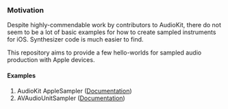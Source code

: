 ### Motivation
Despite highly-commendable work by contributors to AudioKit, there do not seem to be a lot of basic examples for how to create sampled instruments for iOS. Synthesizer code is much easier to find.

This repository aims to provide a few hello-worlds for sampled audio production with Apple devices.

#### Examples
1. AudioKit AppleSampler ([Documentation](https://www.audiokit.io/AudioKit/documentation/audiokit/applesampler))
2. AVAudioUnitSampler ([Documentation](https://developer.apple.com/documentation/avfaudio/avaudiounitsampler))
